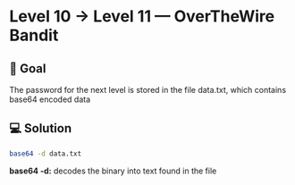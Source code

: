 # Level 10 → Level 11 — OverTheWire Bandit 

## 🎯 Goal

The password for the next level is stored in the file data.txt, which contains base64 encoded data

## 💻 Solution 

```bash
base64 -d data.txt
```
**base64 -d:** decodes the binary into text found in the file

